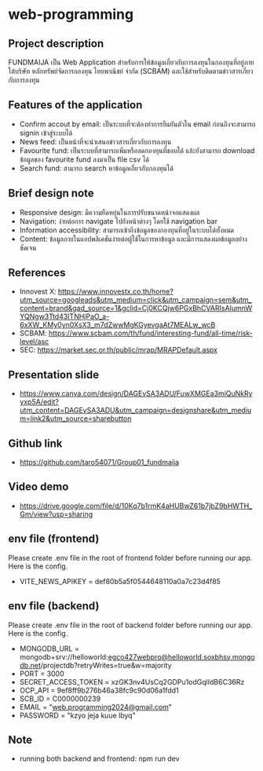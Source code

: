 # web-programming

## Project description

FUNDMAIJA เป็น Web Application สำหรับการให้ข้อมูลเกี่ยวกับการลงทุนในกองทุนที่อยู่ภายใต้บริษัท หลักทรัพย์จัดการกองทุน ไทยพาณิชย์ จำกัด (SCBAM) และใช้สำหรับติดตามข่าวสารเกี่ยวกับการลงทุน  

## Features of the application

- Confirm accout by email: เป็นระบบที่จะต้องทำการยืนยันตัวใน email ก่อนถึงจะสามารถ signin เข้าสู่ระบบได้
- News feed: เป็นหน้าที่จะนำเสนอข่าวสารเกี่ยวกับการลงทุน
- Favourite fund: เป็นระบบที่สามารถเพิ่มหรือลดกองทุนที่ชอบได้ แล้ะยังสามารถ download ข้อมูลของ favourite fund ลงมาเป็น file csv ได้
- Search fund: สามารถ search หาข้อมูลเกี่ยวกับกองทุนได้

## Brief design note

- Responsive design: มีความยืดหยุ่นในการปรับขนาดหน้าจอแสดงผล
- Navigation: ง่ายต่อการ navigate ไปยังหน้าต่างๆ โดยใช้ navigation bar
- Information accessibility: สามารถเข้าถึงข้อมูลของกองทุนที่อยู่ในระบบได้ทั้งหมด
- Content: ข้อมูลภายในแอปพลิเคชันง่ายต่อผู้ใช้ในการหาข้อมูล และมีการแสดงผลข้อมูลอย่างชัดเจน

## References

- Innovest X: https://www.innovestx.co.th/home?utm_source=googleads&utm_medium=click&utm_campaign=sem&utm_content=brand&gad_source=1&gclid=Cj0KCQjw6PGxBhCVARIsAIumnWYQNgw3Ttd43ITNHjPaO_a-6xXW_KMy0yn0XsX3_m7dZwwMgKGyevgaAt7MEALw_wcB
- SCBAM: https://www.scbam.com/th/fund/interesting-fund/all-time/risk-level/asc
- SEC: https://market.sec.or.th/public/mrap/MRAPDefault.aspx

## Presentation slide

- https://www.canva.com/design/DAGEvSA3ADU/FuwXMGEa3miQuNkRyyxp5A/edit?utm_content=DAGEvSA3ADU&utm_campaign=designshare&utm_medium=link2&utm_source=sharebutton

## Github link

- https://github.com/taro54071/Group01_fundmaija

## Video demo

- https://drive.google.com/file/d/10Kq7b1rmK4aHUBwZ61b7jbZ9bHWTH_Gm/view?usp=sharing

## env file (frontend)

Please create .env file in the root of frontend folder before running our app. Here is the config.

- VITE_NEWS_APIKEY = def80b5a5f0544648110a0a7c23d4f85

## env file (backend)

Please create .env file in the root of backend folder before running our app. Here is the config.

- MONGODB_URL = mongodb+srv://helloworld:egco427webpro@helloworld.soxbhsy.mongodb.net/projectdb?retryWrites=true&w=majority
- PORT = 3000
- SECRET_ACCESS_TOKEN = xzGK3nv4UsCq2GDPu1odGqlIdB6C36Rz
- OCP_API = 9ef8ff9b276b46a38fc9c90d06a1fdd1
- SCB_ID = C0000000239
- EMAIL = "web.programming2024@gmail.com"
- PASSWORD = "kzyo jeja kuue lbyq"

## Note

- running both backend and frontend: npm run dev
